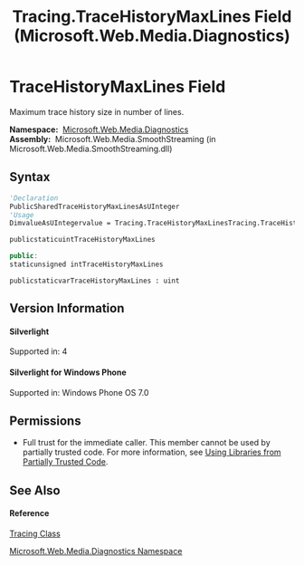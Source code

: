﻿---
title: Tracing.TraceHistoryMaxLines Field (Microsoft.Web.Media.Diagnostics)
TOCTitle: TraceHistoryMaxLines Field
ms:assetid: F:Microsoft.Web.Media.Diagnostics.Tracing.TraceHistoryMaxLines
ms:mtpsurl: https://msdn.microsoft.com/en-us/library/microsoft.web.media.diagnostics.tracing.tracehistorymaxlines(v=VS.90)
ms:contentKeyID: 23961048
ms.date: 05/02/2012
mtps_version: v=VS.90
f1_keywords:
- Microsoft.Web.Media.Diagnostics.Tracing.TraceHistoryMaxLines
dev_langs:
- CSharp
- JScript
- VB
- c++
api_location:
- Microsoft.Web.Media.SmoothStreaming.dll
api_name:
- Microsoft.Web.Media.Diagnostics.Tracing.TraceHistoryMaxLines
api_type:
- Managed
topic_type:
- apiref
- kbSyntax
product_family_name: VS
ROBOTS: INDEX,FOLLOW
---

# TraceHistoryMaxLines Field

Maximum trace history size in number of lines.

**Namespace:**  [Microsoft.Web.Media.Diagnostics](microsoft-web-media-diagnostics-namespace_1.md)  
**Assembly:**  Microsoft.Web.Media.SmoothStreaming (in Microsoft.Web.Media.SmoothStreaming.dll)

## Syntax

``` vb
'Declaration
PublicSharedTraceHistoryMaxLinesAsUInteger
'Usage
DimvalueAsUIntegervalue = Tracing.TraceHistoryMaxLinesTracing.TraceHistoryMaxLines = value
```

``` csharp
publicstaticuintTraceHistoryMaxLines
```

``` c++
public:
staticunsigned intTraceHistoryMaxLines
```

``` jscript
publicstaticvarTraceHistoryMaxLines : uint
```

## Version Information

#### Silverlight

Supported in: 4  

#### Silverlight for Windows Phone

Supported in: Windows Phone OS 7.0  

## Permissions

  - Full trust for the immediate caller. This member cannot be used by partially trusted code. For more information, see [Using Libraries from Partially Trusted Code](https://msdn.microsoft.com/en-us/library/8skskf63\(v=vs.90\)).

## See Also

#### Reference

[Tracing Class](tracing-class-microsoft-web-media-diagnostics_1.md)

[Microsoft.Web.Media.Diagnostics Namespace](microsoft-web-media-diagnostics-namespace_1.md)

